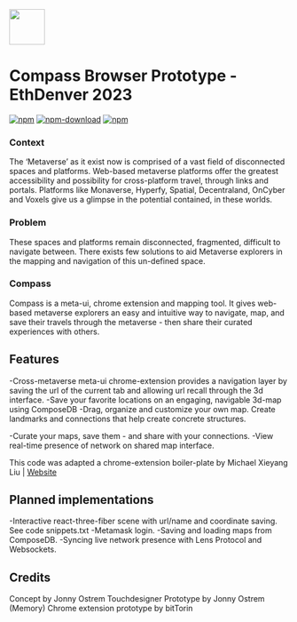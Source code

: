 
<img src="src/assets/img/icon-128.png" width="64"/>

# Compass Browser Prototype - EthDenver 2023

[![npm](https://img.shields.io/npm/v/chrome-extension-boilerplate-react)](https://www.npmjs.com/package/chrome-extension-boilerplate-react)
[![npm-download](https://img.shields.io/npm/dw/chrome-extension-boilerplate-react)](https://www.npmjs.com/package/chrome-extension-boilerplate-react)
[![npm](https://img.shields.io/npm/dm/chrome-extension-boilerplate-react)](https://www.npmjs.com/package/chrome-extension-boilerplate-react)


### Context

The ‘Metaverse’ as it exist now is comprised of a vast field of disconnected spaces and platforms. Web-based metaverse platforms offer the greatest accessibility and possibility for cross-platform travel, through links and portals. Platforms like Monaverse, Hyperfy, Spatial, Decentraland, OnCyber and Voxels give us a glimpse in the potential contained, in these worlds.

### Problem

These spaces and platforms remain disconnected, fragmented, difficult to navigate between. There exists few solutions to aid Metaverse explorers in the mapping and navigation of this un-defined space.

### Compass

Compass is a meta-ui, chrome extension and mapping tool. It gives web-based metaverse explorers an easy and intuitive way to navigate, map, and save their travels through the metaverse - then share their curated experiences with others.

## Features


-Cross-metaverse meta-ui chrome-extension provides a navigation layer by saving the url of the current tab and allowing url recall through the 3d interface.
-Save your favorite locations on an engaging, navigable 3d-map using ComposeDB
-Drag, organize and customize your own map. Create landmarks and connections that help create concrete structures.

-Curate your maps, save them - and share with your connections.
-View real-time presence of network on shared map interface. 

This code was adapted a chrome-extension boiler-plate by Michael Xieyang Liu | [Website](https://lxieyang.github.io)

## Planned implementations
-Interactive react-three-fiber scene with url/name and coordinate saving.
	See code snippets.txt
-Metamask login.
-Saving and loading maps from ComposeDB.
-Syncing live network presence with Lens Protocol and Websockets.



## Credits
Concept by Jonny Ostrem
Touchdesigner Prototype by Jonny Ostrem (Memory)
Chrome extension prototype by bitTorin
